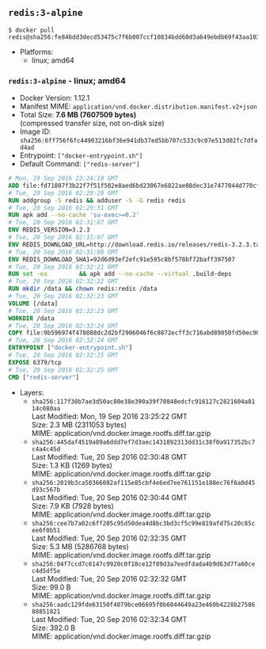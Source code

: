 ## `redis:3-alpine`

```console
$ docker pull redis@sha256:fe846dd3decd53475c7f6b007ccf10834bdd60d3a649ebdb69f43aa10393e80f
```

-	Platforms:
	-	linux; amd64

### `redis:3-alpine` - linux; amd64

-	Docker Version: 1.12.1
-	Manifest MIME: `application/vnd.docker.distribution.manifest.v2+json`
-	Total Size: **7.6 MB (7607509 bytes)**  
	(compressed transfer size, not on-disk size)
-	Image ID: `sha256:6ff756f6fc44903216bf36e941db37ed5bb707c533c9c07e513d02fc7dfad4ad`
-	Entrypoint: `["docker-entrypoint.sh"]`
-	Default Command: `["redis-server"]`

```dockerfile
# Mon, 19 Sep 2016 23:24:18 GMT
ADD file:fd71807f3b22f7f51f502e8aed6bd23067e6822ae08dec31e7477044d770cf48 in / 
# Tue, 20 Sep 2016 02:29:29 GMT
RUN addgroup -S redis && adduser -S -G redis redis
# Tue, 20 Sep 2016 02:29:31 GMT
RUN apk add --no-cache 'su-exec>=0.2'
# Tue, 20 Sep 2016 02:31:07 GMT
ENV REDIS_VERSION=3.2.3
# Tue, 20 Sep 2016 02:31:07 GMT
ENV REDIS_DOWNLOAD_URL=http://download.redis.io/releases/redis-3.2.3.tar.gz
# Tue, 20 Sep 2016 02:31:08 GMT
ENV REDIS_DOWNLOAD_SHA1=92d6d93ef2efc91e595c8bf578bf72baff397507
# Tue, 20 Sep 2016 02:32:21 GMT
RUN set -ex 		&& apk add --no-cache --virtual .build-deps 		gcc 		linux-headers 		make 		musl-dev 		tar 		&& wget -O redis.tar.gz "$REDIS_DOWNLOAD_URL" 	&& echo "$REDIS_DOWNLOAD_SHA1 *redis.tar.gz" | sha1sum -c - 	&& mkdir -p /usr/src/redis 	&& tar -xzf redis.tar.gz -C /usr/src/redis --strip-components=1 	&& rm redis.tar.gz 		&& grep -q '^#define CONFIG_DEFAULT_PROTECTED_MODE 1$' /usr/src/redis/src/server.h 	&& sed -ri 's!^(#define CONFIG_DEFAULT_PROTECTED_MODE) 1$!\1 0!' /usr/src/redis/src/server.h 	&& grep -q '^#define CONFIG_DEFAULT_PROTECTED_MODE 0$' /usr/src/redis/src/server.h 		&& make -C /usr/src/redis 	&& make -C /usr/src/redis install 		&& rm -r /usr/src/redis 		&& apk del .build-deps
# Tue, 20 Sep 2016 02:32:22 GMT
RUN mkdir /data && chown redis:redis /data
# Tue, 20 Sep 2016 02:32:23 GMT
VOLUME [/data]
# Tue, 20 Sep 2016 02:32:23 GMT
WORKDIR /data
# Tue, 20 Sep 2016 02:32:24 GMT
COPY file:9b596974f478088dc2d2bf2906046f6c8872ecff3c716abd89850fd50ec90c47 in /usr/local/bin/ 
# Tue, 20 Sep 2016 02:32:24 GMT
ENTRYPOINT ["docker-entrypoint.sh"]
# Tue, 20 Sep 2016 02:32:25 GMT
EXPOSE 6379/tcp
# Tue, 20 Sep 2016 02:32:25 GMT
CMD ["redis-server"]
```

-	Layers:
	-	`sha256:117f30b7ae3d50ac80e38e390a39f70848edcfc916127c2821604a8114c080aa`  
		Last Modified: Mon, 19 Sep 2016 23:25:22 GMT  
		Size: 2.3 MB (2311053 bytes)  
		MIME: application/vnd.docker.image.rootfs.diff.tar.gzip
	-	`sha256:445daf4519a89a6ddd7ef7d3aec1431892313dd31c38f0a917352bc7c4a4c45d`  
		Last Modified: Tue, 20 Sep 2016 02:30:48 GMT  
		Size: 1.3 KB (1269 bytes)  
		MIME: application/vnd.docker.image.rootfs.diff.tar.gzip
	-	`sha256:2019b3ca50366082af115e85cbf4e6ed7ee761151e188ec76f6a0d45d93c567b`  
		Last Modified: Tue, 20 Sep 2016 02:30:44 GMT  
		Size: 7.9 KB (7928 bytes)  
		MIME: application/vnd.docker.image.rootfs.diff.tar.gzip
	-	`sha256:cee7b7a02c6ff205c95d50dea4d8bc3bd3cf5c99e819afd75c20c85cee6f0b51`  
		Last Modified: Tue, 20 Sep 2016 02:32:35 GMT  
		Size: 5.3 MB (5286768 bytes)  
		MIME: application/vnd.docker.image.rootfs.diff.tar.gzip
	-	`sha256:04f7ccd7c6147c9920c0f18ce12f89d3a7eedfdada4b9d63d7fa60cec4d5df5e`  
		Last Modified: Tue, 20 Sep 2016 02:32:32 GMT  
		Size: 99.0 B  
		MIME: application/vnd.docker.image.rootfs.diff.tar.gzip
	-	`sha256:aadc129fde63150f4079bce06695f0b6044649a23e460b4228b2758688851821`  
		Last Modified: Tue, 20 Sep 2016 02:32:34 GMT  
		Size: 392.0 B  
		MIME: application/vnd.docker.image.rootfs.diff.tar.gzip
